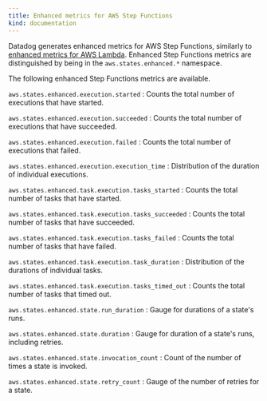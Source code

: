```yaml
---
title: Enhanced metrics for AWS Step Functions
kind: documentation
---
```


Datadog generates enhanced metrics for AWS Step Functions, similarly to [enhanced metrics for AWS Lambda][1]. Enhanced Step Functions metrics are distinguished by being in the `aws.states.enhanced.*` namespace.

The following enhanced Step Functions metrics are available.

`aws.states.enhanced.execution.started`
: Counts the total number of executions that have started.

`aws.states.enhanced.execution.succeeded`
: Counts the total number of executions that have succeeded.

`aws.states.enhanced.execution.failed`
: Counts the total number of executions that failed.

`aws.states.enhanced.execution.execution_time`
: Distribution of the duration of individual executions.

`aws.states.enhanced.task.execution.tasks_started`
: Counts the total number of tasks that have started.

`aws.states.enhanced.task.execution.tasks_succeeded`
: Counts the total number of tasks that have succeeded.

`aws.states.enhanced.task.execution.tasks_failed`
: Counts the total number of tasks that have failed.

`aws.states.enhanced.task.execution.task_duration`
: Distribution of the durations of individual tasks.

`aws.states.enhanced.task.execution.tasks_timed_out`
: Counts the total number of tasks that timed out.

`aws.states.enhanced.state.run_duration`
: Gauge for durations of a state's runs.

`aws.states.enhanced.state.duration`
: Gauge for duration of a state's runs, including retries.

`aws.states.enhanced.state.invocation_count`
: Count of the number of times a state is invoked.

`aws.states.enhanced.state.retry_count`
: Gauge of the number of retries for a state.

[1]: /serverless/aws_lambda/metrics#enhanced-lambda-metrics